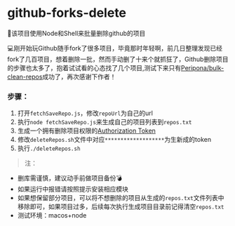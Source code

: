 # github-forks-delete
:fork_and_knife:该项目使用Node和Shell来批量删除github的项目


:computer:刚开始玩Github随手fork了很多项目，毕竟那时年轻啊，前几日整理发现已经fork了几百项目，想着删除一批，然而手动删了十来个就抓狂了，Github删除项目的步骤也太多了，抱着试试看的心态找了几个项目,测试下来只有[Peripona/bulk-clean-repos](https://github.com/Peripona/bulk-clean-repos)成功了，再次感谢下作者！

### 步骤：
1. 打开`fetchSaveRepo.js`，修改`repoUrl`为自己的url
2. 执行`node fetchSaveRepo.js`来生成自己的项目列表到`repos.txt`
3. 生成一个拥有删除项目权限的[Authorization Token](https://github.com/settings/tokens/new)
4. 修改`deleteRepos.sh`文件中对应`*******************`为生新成的token
5. 执行`./deleteRepos.sh`

>注：

* 删库需谨慎，建议动手前做项目备份:bomb:
* 如果运行中报错请按照提示安装相应模块
* 如果想保留部分项目，可以将不想删除的项目从生成的`repos.txt`文件列表中移除即可，如果项目过多，后续每次执行生成项目目录前记得清空`repos.txt`
* 测试环境：macos+node
